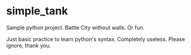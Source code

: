 # simple_tank

Sample python project.
Battle City without walls. Or fun.

Just basic practice to learn python's syntax. Completely useless. Please ignore, thank you.